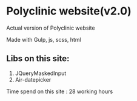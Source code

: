 # Polyclinic website(v2.0)

Actual version of Polyclinic website

Made with Gulp, js, scss, html

<h2>Libs on this site:</h2>
<ol>
    <li>JQueryMaskedInput</li>
    <li>Air-datepicker</li>
</ol>

Time spend on this site : 28 working hours